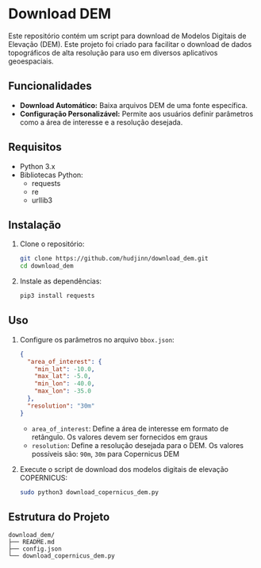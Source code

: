 # Download DEM

Este repositório contém um script para download de Modelos Digitais de Elevação (DEM). Este projeto foi criado para facilitar o download de dados topográficos de alta resolução para uso em diversos aplicativos geoespaciais.

## Funcionalidades

- **Download Automático:** Baixa arquivos DEM de uma fonte específica.
- **Configuração Personalizável:** Permite aos usuários definir parâmetros como a área de interesse e a resolução desejada.

## Requisitos

- Python 3.x
- Bibliotecas Python:
  - requests
  - re
  - urllib3

## Instalação

1. Clone o repositório:
    ```sh
    git clone https://github.com/hudjinn/download_dem.git
    cd download_dem
    ```

2. Instale as dependências:
    ```sh
    pip3 install requests
    ```

## Uso

1. Configure os parâmetros no arquivo `bbox.json`:
    ```json
    {
      "area_of_interest": {
        "min_lat": -10.0,
        "max_lat": -5.0,
        "min_lon": -40.0,
        "max_lon": -35.0
      },
      "resolution": "30m" 
    }
    ```
    - `area_of_interest`: Define a área de interesse em formato de retângulo. Os valores devem ser fornecidos em graus
    - `resolution`: Define a resolução desejada para o DEM. Os valores possíveis são: `90m`, `30m` para Copernicus DEM

2. Execute o script de download dos modelos digitais de elevação COPERNICUS:
    ```sh
    sudo python3 download_copernicus_dem.py
    ```

## Estrutura do Projeto

```plaintext
download_dem/
├── README.md
├── config.json
└── download_copernicus_dem.py